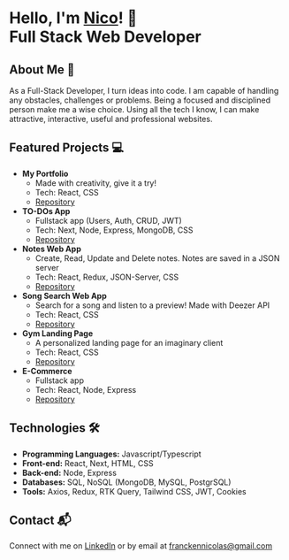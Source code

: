 # Hello, I'm <a href="https://www.linkedin.com/in/nicolas-francken">Nico<a/>! 👋 </br> <b>Full Stack Web Developer</b>

## About Me 🚀
As a Full-Stack Developer, I turn ideas into code. I am capable of handling any obstacles, challenges or problems. Being a focused and disciplined person make me a wise choice. Using all the tech I know, I can make attractive, interactive, useful and professional websites.

## Featured Projects 💻
- <b>My Portfolio</b>
  - Made with creativity, give it a try!
  - Tech: React, CSS
  - [Repository](https://github.com/NicolasFrancken/Portfolio)
- <b>TO-DOs App</b>
  - Fullstack app (Users, Auth, CRUD, JWT)
  - Tech: Next, Node, Express, MongoDB, CSS
  - [Repository](https://github.com/NicolasFrancken/TO-DOs)
- <b>Notes Web App</b>
  - Create, Read, Update and Delete notes. Notes are saved in a JSON server
  - Tech: React, Redux, JSON-Server, CSS
  - [Repository](https://github.com/NicolasFrancken/NoteCloud)
- <b>Song Search Web App</b>
  - Search for a song and listen to a preview! Made with Deezer API
  - Tech: React, CSS
  - [Repository](https://github.com/NicolasFrancken/Songy)
- <b>Gym Landing Page</b>
  - A personalized landing page for an imaginary client
  - Tech: React, CSS
  - [Repository](https://github.com/NicolasFrancken/GYMATE)
- <b>E-Commerce</b>
  - Fullstack app
  - Tech: React, Node, Express
  - [Repository](https://github.com/NicolasFrancken/ShoppingPage)

## Technologies 🛠️

- <b>Programming Languages:</b> Javascript/Typescript
- <b>Front-end:</b> React, Next, HTML, CSS
- <b>Back-end:</b> Node, Express
- <b>Databases:</b> SQL, NoSQL (MongoDB, MySQL, PostgrSQL)
- <b>Tools:</b> Axios, Redux, RTK Query, Tailwind CSS, JWT, Cookies

## Contact 📬
Connect with me on [LinkedIn](https://www.linkedin.com/in/nicolas-francken) or by email at franckennicolas@gmail.com




